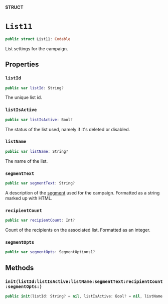 **STRUCT**

# `List11`

```swift
public struct List11: Codable
```

List settings for the campaign.

## Properties
### `listId`

```swift
public var listId: String?
```

The unique list id.

### `listIsActive`

```swift
public var listIsActive: Bool?
```

The status of the list used, namely if it&#x27;s deleted or disabled.

### `listName`

```swift
public var listName: String?
```

The name of the list.

### `segmentText`

```swift
public var segmentText: String?
```

A description of the [segment](https://mailchimp.com/help/getting-started-with-groups/) used for the campaign. Formatted as a string marked up with HTML.

### `recipientCount`

```swift
public var recipientCount: Int?
```

Count of the recipients on the associated list. Formatted as an integer.

### `segmentOpts`

```swift
public var segmentOpts: SegmentOptions1?
```

## Methods
### `init(listId:listIsActive:listName:segmentText:recipientCount:segmentOpts:)`

```swift
public init(listId: String? = nil, listIsActive: Bool? = nil, listName: String? = nil, segmentText: String? = nil, recipientCount: Int? = nil, segmentOpts: SegmentOptions1? = nil)
```
